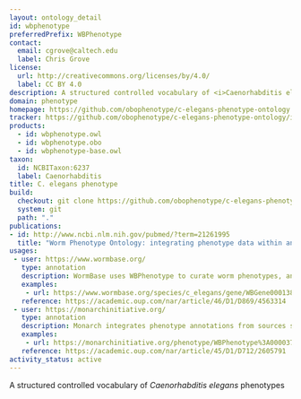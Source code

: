 ```yaml
---
layout: ontology_detail
id: wbphenotype
preferredPrefix: WBPhenotype
contact:
  email: cgrove@caltech.edu
  label: Chris Grove
license:
  url: http://creativecommons.org/licenses/by/4.0/
  label: CC BY 4.0
description: A structured controlled vocabulary of <i>Caenorhabditis elegans</i> phenotypes
domain: phenotype
homepage: https://github.com/obophenotype/c-elegans-phenotype-ontology
tracker: https://github.com/obophenotype/c-elegans-phenotype-ontology/issues
products:
  - id: wbphenotype.owl
  - id: wbphenotype.obo
  - id: wbphenotype-base.owl
taxon:
  id: NCBITaxon:6237
  label: Caenorhabditis
title: C. elegans phenotype
build:
  checkout: git clone https://github.com/obophenotype/c-elegans-phenotype-ontology.git
  system: git
  path: "."
publications:
- id: http://www.ncbi.nlm.nih.gov/pubmed/?term=21261995
  title: "Worm Phenotype Ontology: integrating phenotype data within and beyond the C. elegans community."
usages:
 - user: https://www.wormbase.org/
   type: annotation
   description: WormBase uses WBPhenotype to curate worm phenotypes, and to allow search and indexing on the WormBase site
   examples:
    - url: https://www.wormbase.org/species/c_elegans/gene/WBGene00013855#0c-9g-3
   reference: https://academic.oup.com/nar/article/46/D1/D869/4563314
 - user: https://monarchinitiative.org/
   type: annotation
   description: Monarch integrates phenotype annotations from sources such as WormBase, and allows for querying using the WBPhenotype ontology.
   examples:
    - url: https://monarchinitiative.org/phenotype/WBPhenotype%3A0000370
   reference: https://academic.oup.com/nar/article/45/D1/D712/2605791
activity_status: active
---
```


A structured controlled vocabulary of <i>Caenorhabditis elegans</i> phenotypes

